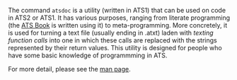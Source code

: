 The command `atsdoc` is a utility (written in ATS1) that can be used on code in ATS2 or ATS1. It has various purposes, ranging from literate programming (the [ATS Book](http://www.ats-lang.org/DOCUMENT/INT2PROGINATS/HTML/book1.html) is written using it) to meta-programming. More concretely, it is used for turning a text file (usually ending in .atxt) laden with *texting function calls* into one in which these calls are replaced with the strings represented by their return values. This utility is designed for people who have some basic knowledge of programmming in ATS.

For more detail, please see the [man page](http://www.ats-lang.org/htdocs-old/DOCUMENT/atsdocman/atsdocman.html).
